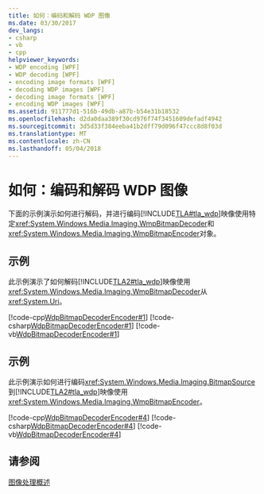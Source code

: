 ```yaml
---
title: 如何：编码和解码 WDP 图像
ms.date: 03/30/2017
dev_langs:
- csharp
- vb
- cpp
helpviewer_keywords:
- WDP encoding [WPF]
- WDP decoding [WPF]
- encoding image formats [WPF]
- decoding WDP images [WPF]
- decoding image formats [WPF]
- encoding WDP images [WPF]
ms.assetid: 911777d1-516b-49db-a87b-b54e31b18532
ms.openlocfilehash: d2da0daa389f30cd976f74f3451609defadf4942
ms.sourcegitcommit: 3d5d33f384eeba41b2dff79d096f47ccc8d8f03d
ms.translationtype: MT
ms.contentlocale: zh-CN
ms.lasthandoff: 05/04/2018
---
```

# <a name="how-to-encode-and-decode-a-wdp-image"></a>如何：编码和解码 WDP 图像
下面的示例演示如何进行解码，并进行编码[!INCLUDE[TLA#tla_wdp](../../../../includes/tlasharptla-wdp-md.md)]映像使用特定<xref:System.Windows.Media.Imaging.WmpBitmapDecoder>和<xref:System.Windows.Media.Imaging.WmpBitmapEncoder>对象。  
  
## <a name="example"></a>示例  
 此示例演示了如何解码[!INCLUDE[TLA2#tla_wdp](../../../../includes/tla2sharptla-wdp-md.md)]映像使用<xref:System.Windows.Media.Imaging.WmpBitmapDecoder>从<xref:System.Uri>。  
  
 [!code-cpp[WdpBitmapDecoderEncoder#1](../../../../samples/snippets/cpp/VS_Snippets_Wpf/WdpBitmapDecoderEncoder/CPP/WDPEncoderDecoder.cpp#1)]
 [!code-csharp[WdpBitmapDecoderEncoder#1](../../../../samples/snippets/csharp/VS_Snippets_Wpf/WdpBitmapDecoderEncoder/CSharp/WDPEncoderDecoder.cs#1)]
 [!code-vb[WdpBitmapDecoderEncoder#1](../../../../samples/snippets/visualbasic/VS_Snippets_Wpf/WdpBitmapDecoderEncoder/VB/WDPEncoderDecoder.vb#1)]  
  
## <a name="example"></a>示例  
 此示例演示如何进行编码<xref:System.Windows.Media.Imaging.BitmapSource>到[!INCLUDE[TLA2#tla_wdp](../../../../includes/tla2sharptla-wdp-md.md)]映像使用<xref:System.Windows.Media.Imaging.WmpBitmapEncoder>。  
  
 [!code-cpp[WdpBitmapDecoderEncoder#4](../../../../samples/snippets/cpp/VS_Snippets_Wpf/WdpBitmapDecoderEncoder/CPP/WDPEncoderDecoder.cpp#4)]
 [!code-csharp[WdpBitmapDecoderEncoder#4](../../../../samples/snippets/csharp/VS_Snippets_Wpf/WdpBitmapDecoderEncoder/CSharp/WDPEncoderDecoder.cs#4)]
 [!code-vb[WdpBitmapDecoderEncoder#4](../../../../samples/snippets/visualbasic/VS_Snippets_Wpf/WdpBitmapDecoderEncoder/VB/WDPEncoderDecoder.vb#4)]  
  
## <a name="see-also"></a>请参阅  
 [图像处理概述](../../../../docs/framework/wpf/graphics-multimedia/imaging-overview.md)

